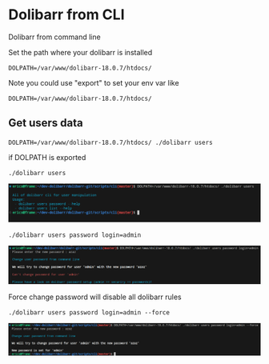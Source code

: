 # Dolibarr from CLI

Dolibarr from command line

Set the path where your dolibarr is installed

```
DOLPATH=/var/www/dolibarr-18.0.7/htdocs/
```

Note you could use "export" to set your env var like

```
DOLPATH=/var/www/dolibarr-18.0.7/htdocs/
```


## Get users data

```
DOLPATH=/var/www/dolibarr-18.0.7/htdocs/ ./dolibarr users
```

if DOLPATH is exported

```
./dolibarr users
```

![img 01](doc/img/img-01.png "img")

```
./dolibarr users password login=admin
```

![user 01](doc/img/user-01.png "img")


Force change password will disable all dolibarr rules

```
./dolibarr users password login=admin --force
```

![user 02](doc/img/user-02.png "img")
